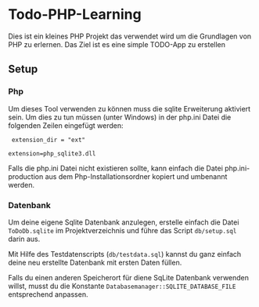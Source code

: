 # Todo-PHP-Learning

Dies ist ein kleines PHP Projekt das verwendet wird um die Grundlagen von PHP zu erlernen.
Das Ziel ist es eine simple TODO-App zu erstellen

## Setup

### Php
Um dieses Tool verwenden zu können muss die sqlite Erweiterung aktiviert sein.
Um dies zu tun müssen (unter Windows) in der php.ini Datei die folgenden Zeilen eingefügt werden:

` extension_dir = "ext"` 

`extension=php_sqlite3.dll`

Falls die php.ini Datei nicht existieren sollte, kann einfach die Datei php.ini-production aus dem Php-Installationsordner kopiert und umbenannt werden. 

### Datenbank

Um deine eigene Sqlite Datenbank anzulegen, erstelle einfach die Datei `ToDoDb.sqlite` im Projektverzeichnis und führe das Script `db/setup.sql` darin aus.

Mit Hilfe des Testdatenscripts (`db/testdata.sql`) kannst du ganz einfach deine neu erstellte Datenbank mit ersten Daten füllen.

Falls du einen anderen Speicherort für diene SqLite Datenbank verwenden willst, musst du die Konstante `Databasemanager::SQLITE_DATABASE_FILE` entsprechend anpassen.
